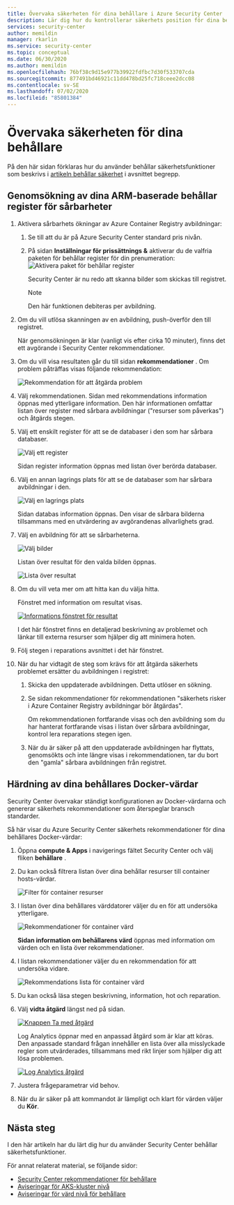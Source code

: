 ```yaml
---
title: Övervaka säkerheten för dina behållare i Azure Security Center
description: Lär dig hur du kontrollerar säkerhets position för dina behållare från Azure Security Center
services: security-center
author: memildin
manager: rkarlin
ms.service: security-center
ms.topic: conceptual
ms.date: 06/30/2020
ms.author: memildin
ms.openlocfilehash: 76bf38c9d15e977b39922fdfbc7d30f533707cda
ms.sourcegitcommit: 877491bd46921c11dd478bd25fc718ceee2dcc08
ms.contentlocale: sv-SE
ms.lasthandoff: 07/02/2020
ms.locfileid: "85801384"
---
```

# <a name="monitor-the-security-of-your-containers"></a>Övervaka säkerheten för dina behållare

På den här sidan förklaras hur du använder behållar säkerhetsfunktioner som beskrivs i [artikeln behållar säkerhet](container-security.md) i avsnittet begrepp.


## <a name="scanning-your-arm-based-container-registries-for-vulnerabilities"></a>Genomsökning av dina ARM-baserade behållar register för sårbarheter 

1. Aktivera sårbarhets ökningar av Azure Container Registry avbildningar:

    1. Se till att du är på Azure Security Center standard pris nivån.

    1. På sidan **Inställningar för prissättnings &** aktiverar du de valfria paketen för behållar register för din prenumeration: ![ Aktivera paket för behållar register](media/monitor-container-security/enabling-container-registries-bundle.png)

        Security Center är nu redo att skanna bilder som skickas till registret. 

        >[!NOTE]
        >Den här funktionen debiteras per avbildning.


1. Om du vill utlösa skanningen av en avbildning, push-överför den till registret. 

    När genomsökningen är klar (vanligt vis efter cirka 10 minuter), finns det ett avgörande i Security Center rekommendationer.
    

1. Om du vill visa resultaten går du till sidan **rekommendationer** . Om problem påträffas visas följande rekommendation:

    ![Rekommendation för att åtgärda problem ](media/monitor-container-security/acr-finding.png)


1. Välj rekommendationen. 
    Sidan med rekommendations information öppnas med ytterligare information. Den här informationen omfattar listan över register med sårbara avbildningar ("resurser som påverkas") och åtgärds stegen. 

1. Välj ett enskilt register för att se de databaser i den som har sårbara databaser.

    ![Välj ett register](media/monitor-container-security/acr-finding-select-registry.png)

    Sidan register information öppnas med listan över berörda databaser.

1. Välj en annan lagrings plats för att se de databaser som har sårbara avbildningar i den.

    ![Välj en lagrings plats](media/monitor-container-security/acr-finding-select-repository.png)

    Sidan databas information öppnas. Den visar de sårbara bilderna tillsammans med en utvärdering av avgörandenas allvarlighets grad.

1. Välj en avbildning för att se sårbarheterna.

    ![Välj bilder](media/monitor-container-security/acr-finding-select-image.png)

    Listan över resultat för den valda bilden öppnas.

    ![Lista över resultat](media/monitor-container-security/acr-findings.png)

1. Om du vill veta mer om att hitta kan du välja hitta. 

    Fönstret med information om resultat visas.

    [![Informations fönstret för resultat](media/monitor-container-security/acr-finding-details-pane.png)](media/monitor-container-security/acr-finding-details-pane.png#lightbox)

    I det här fönstret finns en detaljerad beskrivning av problemet och länkar till externa resurser som hjälper dig att minimera hoten.

1. Följ stegen i reparations avsnittet i det här fönstret.

1. När du har vidtagit de steg som krävs för att åtgärda säkerhets problemet ersätter du avbildningen i registret:

    1. Skicka den uppdaterade avbildningen. Detta utlöser en sökning. 
    
    1. Se sidan rekommendationer för rekommendationen "säkerhets risker i Azure Container Registry avbildningar bör åtgärdas". 
    
        Om rekommendationen fortfarande visas och den avbildning som du har hanterat fortfarande visas i listan över sårbara avbildningar, kontrol lera reparations stegen igen.

    1. När du är säker på att den uppdaterade avbildningen har flyttats, genomsökts och inte längre visas i rekommendationen, tar du bort den "gamla" sårbara avbildningen från registret.


## <a name="hardening-your-containers-docker-hosts"></a>Härdning av dina behållares Docker-värdar

Security Center övervakar ständigt konfigurationen av Docker-värdarna och genererar säkerhets rekommendationer som återspeglar bransch standarder.

Så här visar du Azure Security Center säkerhets rekommendationer för dina behållares Docker-värdar:

1. Öppna **compute & Apps** i navigerings fältet Security Center och välj fliken **behållare** .

1. Du kan också filtrera listan över dina behållar resurser till container hosts-värdar.

    ![Filter för container resurser](media/monitor-container-security/container-resources-filter.png)

1. I listan över dina behållares värddatorer väljer du en för att undersöka ytterligare.

    ![Rekommendationer för container värd](media/monitor-container-security/container-resources-filtered-to-hosts.png)

    **Sidan information om behållarens värd** öppnas med information om värden och en lista över rekommendationer.

1. I listan rekommendationer väljer du en rekommendation för att undersöka vidare.

    ![Rekommendations lista för container värd](media/monitor-container-security/container-host-rec.png)

1. Du kan också läsa stegen beskrivning, information, hot och reparation. 

1. Välj **vidta åtgärd** längst ned på sidan.

    [![Knappen Ta med åtgärd](media/monitor-container-security/host-security-take-action-button.png)](media/monitor-container-security/host-security-take-action.png#lightbox)

    Log Analytics öppnar med en anpassad åtgärd som är klar att köras. Den anpassade standard frågan innehåller en lista över alla misslyckade regler som utvärderades, tillsammans med rikt linjer som hjälper dig att lösa problemen.

    [![Log Analytics åtgärd](media/monitor-container-security/log-analytics-for-action-small.png)](media/monitor-container-security/log-analytics-for-action.png#lightbox)

1. Justera frågeparametrar vid behov.

1. När du är säker på att kommandot är lämpligt och klart för värden väljer du **Kör**.



## <a name="next-steps"></a>Nästa steg

I den här artikeln har du lärt dig hur du använder Security Center behållar säkerhetsfunktioner. 

För annat relaterat material, se följande sidor: 

- [Security Center rekommendationer för behållare](recommendations-reference.md#recs-containers)
- [Aviseringar för AKS-kluster nivå](alerts-reference.md#alerts-akscluster)
- [Aviseringar för värd nivå för behållare](alerts-reference.md#alerts-containerhost)

